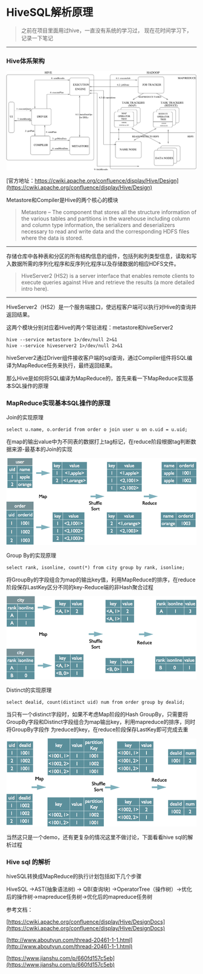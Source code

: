 # HiveSQL解析原理

> 之前在项目里面用过hive，一直没有系统的学习过，
现在花时间学习下，记录一下笔记
---

### Hive体系架构
![hive_architecture](image/system_architecture.png)

[官方地址：https://cwiki.apache.org/confluence/display/Hive/Design](https://cwiki.apache.org/confluence/display/Hive/Design)

Metastore和Compiler是Hive的两个核心的模块

> Metastore – The component that stores all the structure information of the various tables and partitions in the warehouse including column and column type information, the serializers and deserializers necessary to read and write data and the corresponding HDFS files where the data is stored.
---
存储仓库中各种表和分区的所有结构信息的组件，包括列和列类型信息，读取和写入数据所需的序列化程序和反序列化程序以及存储数据的相应HDFS文件。

> HiveServer2 (HS2) is a server interface that enables remote clients to execute queries against Hive and retrieve the results (a more detailed intro here). 
---
HiveServer2（HS2）是一个服务端接口，使远程客户端可以执行对Hive的查询并返回结果。

这两个模块分别对应着Hive的两个常驻进程：metastore和hiveServer2
``` 启动
hive --service metastore 1>/dev/null 2>&1
hive --service hiveserver2 1>/dev/null 2>&1
```

hiveServer2通过Driver组件接收客户端的sql查询，通过Compiler组件将SQL编译为MapReduce任务来执行，最终返回结果。

那么Hive是如何将SQL编译为MapReduce的，首先来看一下MapReduce实现基本SQL操作的原理

### MapReduce实现基本SQL操作的原理

Join的实现原理

``` join
select u.name, o.orderid from order o join user u on o.uid = u.uid;
```

在map的输出value中为不同表的数据打上tag标记，在reduce阶段根据tag判断数据来源-最基本的Join的实现

![join](image/join.png)

Group By的实现原理

``` groupby
select rank, isonline, count(*) from city group by rank, isonline;
```

将GroupBy的字段组合为map的输出key值，利用MapReduce的排序，在reduce阶段保存LastKey区分不同的key-Reduce端的非Hash聚合过程

![groupby](image/groupby.png)

Distinct的实现原理

``` distinct
select dealid, count(distinct uid) num from order group by dealid;
```
当只有一个distinct字段时，如果不考虑Map阶段的Hash GroupBy，只需要将GroupBy字段和Distinct字段组合为map输出key，利用mapreduce的排序，同时将GroupBy字段作 为reduce的key，在reduce阶段保存LastKey即可完成去重

![distinct](image/distinct.png)

当然这只是一个demo，还有更复杂的情况这里不做讨论，下面看看hive sql的解析过程

### Hive sql 的解析

hiveSQL转换成MapReduce的执行计划包括如下几个步骤

HiveSQL ->AST(抽象语法树) -> QB(查询块) ->OperatorTree（操作树）->优化后的操作树->mapreduce任务树->优化后的mapreduce任务树

参考文档：

[https://cwiki.apache.org/confluence/display/Hive/DesignDocs](https://cwiki.apache.org/confluence/display/Hive/DesignDocs)

[http://www.aboutyun.com/thread-20461-1-1.html](http://www.aboutyun.com/thread-20461-1-1.html)

[https://www.jianshu.com/p/660fd157c5eb](https://www.jianshu.com/p/660fd157c5eb)
